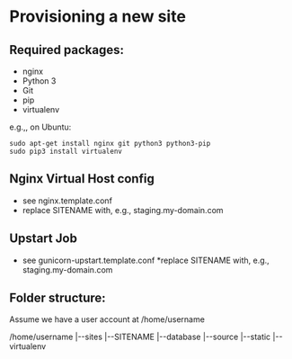 Provisioning a new site
=======================

## Required packages:

* nginx
* Python 3
* Git
* pip
* virtualenv

e.g.,, on Ubuntu:

    sudo apt-get install nginx git python3 python3-pip
    sudo pip3 install virtualenv

## Nginx Virtual Host config

* see nginx.template.conf
* replace SITENAME with, e.g., staging.my-domain.com

## Upstart Job

* see gunicorn-upstart.template.conf
*replace SITENAME with, e.g., staging.my-domain.com

## Folder structure:

Assume we have a user account at /home/username

/home/username
|--sites
   |--SITENAME
      |--database
      |--source
      |--static
      |--virtualenv

